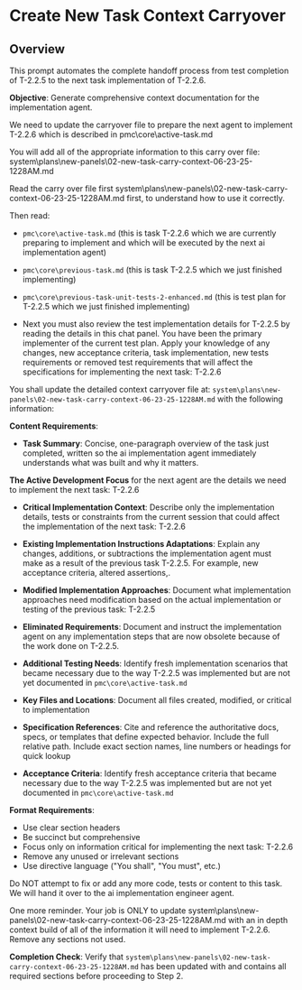 # Create New Task Context Carryover

## Overview
This prompt automates the complete handoff process from test completion of T-2.2.5 to the next task implementation of T-2.2.6.

**Objective**: Generate comprehensive context documentation for the implementation agent.

We need to update the carryover file to prepare the next agent to implement T-2.2.6 which is described in pmc\core\active-task.md

You will add all of the appropriate information to this carry over file:
system\plans\new-panels\02-new-task-carry-context-06-23-25-1228AM.md

Read the carry over file first system\plans\new-panels\02-new-task-carry-context-06-23-25-1228AM.md first, to understand how to use it correctly.

Then read:
- `pmc\core\active-task.md` (this is task T-2.2.6 which we are currently preparing to implement and which will be executed by the next ai implementation agent)

- `pmc\core\previous-task.md` (this is task T-2.2.5 which we just finished implementing)

- `pmc\core\previous-task-unit-tests-2-enhanced.md` (this is test plan for T-2.2.5 which we just finished implementing)

- Next you must also review the test implementation details for T-2.2.5 by reading the details in this chat panel. You have been the primary implementer of the current test plan. Apply your knowledge of any changes, new acceptance criteria, task implementation, new tests requirements or removed test requirements that will affect the specifications for implementing the next task: T-2.2.6

You shall update the detailed context carryover file at: `system\plans\new-panels\02-new-task-carry-context-06-23-25-1228AM.md` with the following information:

**Content Requirements**:
- **Task Summary**: Concise, one-paragraph overview of the task just completed, written so the ai implementation agent immediately understands what was built and why it matters.

**The Active Development Focus** for the next agent are the details we need to implement the next task: T-2.2.6

- **Critical Implementation Context**: Describe only the implementation details, tests or constraints from the current session that could affect the implementation of the next task: T-2.2.6

- **Existing Implementation Instructions Adaptations**: Explain any changes, additions, or subtractions the implementation agent must make as a result of the previous task T-2.2.5. For example, new acceptance criteria, altered assertions,.

- **Modified Implementation Approaches**: Document what implementation approaches need modification based on the actual implementation or testing of the previous task: T-2.2.5

- **Eliminated Requirements**: Document and instruct the implementation agent on any implementation steps that are now obsolete because of the work done on T-2.2.5.

- **Additional Testing Needs**: Identify fresh implementation scenarios that became necessary due to the way T-2.2.5 was implemented but are not yet documented in `pmc\core\active-task.md`

- **Key Files and Locations**: Document all files created, modified, or critical to implementation
- **Specification References**: Cite and reference the authoritative docs, specs, or templates that define expected behavior. Include the full relative path. Include exact section names, line numbers or headings for quick lookup

- **Acceptance Criteria**: Identify fresh acceptance criteria that became necessary due to the way T-2.2.5 was implemented but are not yet documented in `pmc\core\active-task.md`

**Format Requirements**:
- Use clear section headers
- Be succinct but comprehensive
- Focus only on information critical for implementing the next task: T-2.2.6
- Remove any unused or irrelevant sections
- Use directive language ("You shall", "You must", etc.)

Do NOT attempt to fix or add any more code, tests or content to this task. We will hand it over to the ai implementation engineer agent.  

One more reminder. Your job is ONLY to update system\plans\new-panels\02-new-task-carry-context-06-23-25-1228AM.md with an in depth context build of all of the information it will need to implement T-2.2.6. Remove any sections not used.

**Completion Check**: Verify that `system\plans\new-panels\02-new-task-carry-context-06-23-25-1228AM.md` has been updated with and contains all required sections before proceeding to Step 2.